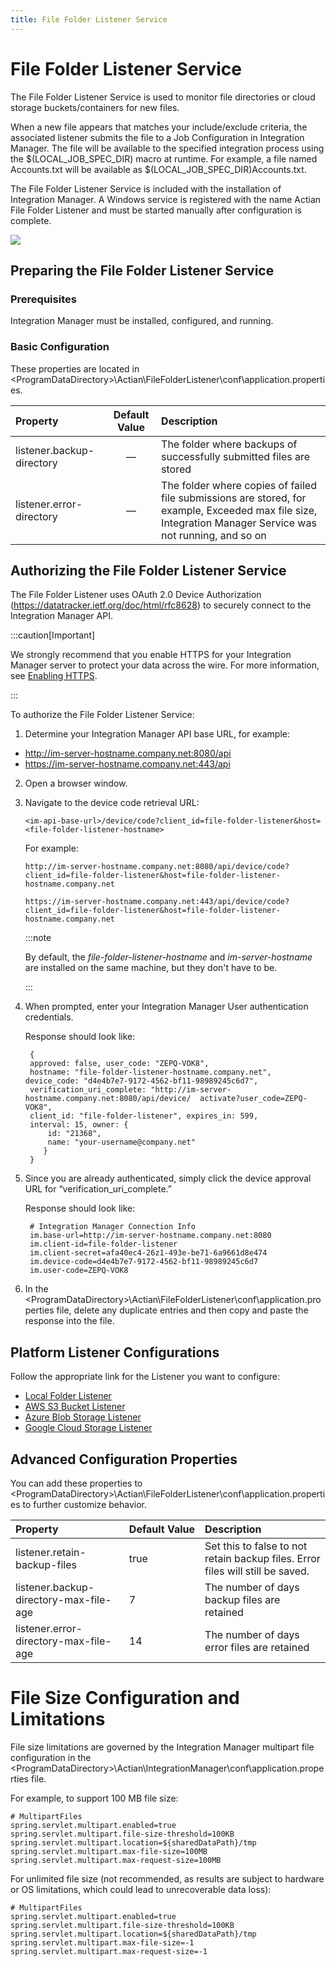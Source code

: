 ```yaml
---
title: File Folder Listener Service
---
```


# File Folder Listener Service

The File Folder Listener Service is used to monitor file directories or cloud storage buckets/containers for new files.

When a new file appears that matches your include/exclude criteria, the associated listener submits the file to a Job Configuration in Integration Manager. The file will be available to the specified integration process using the $(LOCAL_JOB_SPEC_DIR) macro at runtime. For example, a file named Accounts.txt will be available as $(LOCAL_JOB_SPEC_DIR)Accounts.txt.

The File Folder Listener Service is included with the installation of Integration Manager. A Windows service is registered with the name Actian File Folder Listener and must be started manually after configuration is complete.

![](/img/FileFolderListener.png)

## Preparing the File Folder Listener Service

### Prerequisites

Integration Manager must be installed, configured, and running.

### Basic Configuration

These properties are located in &lt;ProgramDataDirectory>\Actian\FileFolderListener\conf\application.properties.

| Property | Default Value | Description|
| :--- | :---: | :--- |
| listener.backup- directory | — | The folder where backups of successfully submitted files are stored |
| listener.error- directory | — | The folder where copies of failed file submissions are stored, for example, Exceeded max file size, Integration Manager Service was not running, and so on |

## Authorizing the File Folder Listener Service

The File Folder Listener uses OAuth 2.0 Device Authorization (https://datatracker.ietf.org/doc/html/rfc8628) to securely connect to the Integration Manager API.

:::caution[Important]

We strongly recommend that you enable HTTPS for your Integration Manager server to protect your data across the wire. For more information, see [Enabling HTTPS](../server-administration/security-enabling-https).

:::

To authorize the File Folder Listener Service:

1. Determine your Integration Manager API base URL, for example:
* http://im-server-hostname.company.net:8080/api
* https://im-server-hostname.company.net:443/api

2. Open a browser window.
3. Navigate to the device code retrieval URL:

    ```
    <im-api-base-url>/device/code?client_id=file-folder-listener&host=<file-folder-listener-hostname>
    ```
    For example:

    ```
    http://im-server-hostname.company.net:8080/api/device/code?client_id=file-folder-listener&host=file-folder-listener-hostname.company.net

    ```
    ```
    https://im-server-hostname.company.net:443/api/device/code?client_id=file-folder-listener&host=file-folder-listener-hostname.company.net
    ```

    :::note
   
      By default, the *file-folder-listener-hostname* and *im-server-hostname* are installed on the same machine, but they don't have to be.

    :::

4. When prompted, enter your Integration Manager User authentication credentials.
   
   Response should look like:
   ```
    {
    approved: false, user_code: "ZEPQ-VOK8",
    hostname: "file-folder-listener-hostname.company.net", device_code: "d4e4b7e7-9172-4562-bf11-98989245c6d7",
    verification_uri_complete: "http://im-server-hostname.company.net:8080/api/device/  activate?user_code=ZEPQ- VOK8",
    client_id: "file-folder-listener", expires_in: 599,
    interval: 15, owner: {
        id: "21368",
        name: "your-username@company.net"
       }
    }
   ```
5. Since you are already authenticated, simply click the device approval URL for “verification_uri_complete.”
   
   Response should look like:
   ```
    # Integration Manager Connection Info
    im.base-url=http://im-server-hostname.company.net:8080
    im.client-id=file-folder-listener
    im.client-secret=afa40ec4-26z1-493e-be71-6a9661d8e474
    im.device-code=d4e4b7e7-9172-4562-bf11-98989245c6d7
    im.user-code=ZEPQ-VOK8
   ```

6. In the &lt;ProgramDataDirectory>\Actian\FileFolderListener\conf\application.properties file, delete any duplicate entries and then copy and paste the response into the file.
   
## Platform Listener Configurations

Follow the appropriate link for the Listener you want to configure:

* [Local Folder Listener](./local-folder-listener)
* [AWS S3 Bucket Listener](./aws-s3-bucket-listener)
* [Azure Blob Storage Listener](./azure-blob-storage-listener)
* [Google Cloud Storage Listener](./google-cloud-storage-listener)

## Advanced Configuration Properties

You can add these properties to &lt;ProgramDataDirectory>\Actian\FileFolderListener\conf\application.properties to further customize behavior.

| Property | Default&nbsp;Value | Description|
| :--- | :--- | :--- |
| listener.retain-backup-files | true | Set this to false to not retain backup files. Error files will still be saved. |
| listener.backup-directory-max-file-age | 7 | The number of days backup files are retained |
| listener.error-directory-max-file-age | 14 | The number of days error files are retained |

# File Size Configuration and Limitations

File size limitations are governed by the Integration Manager multipart file configuration in the &lt;ProgramDataDirectory>\Actian\IntegrationManager\conf\application.properties file.

For example, to support 100 MB file size:


```
# MultipartFiles
spring.servlet.multipart.enabled=true
spring.servlet.multipart.file-size-threshold=100KB
spring.servlet.multipart.location=${sharedDataPath}/tmp
spring.servlet.multipart.max-file-size=100MB
spring.servlet.multipart.max-request-size=100MB
```
For unlimited file size (not recommended, as results are subject to hardware or OS limitations, which could lead to unrecoverable data loss):

```
# MultipartFiles
spring.servlet.multipart.enabled=true
spring.servlet.multipart.file-size-threshold=100KB
spring.servlet.multipart.location=${sharedDataPath}/tmp
spring.servlet.multipart.max-file-size=-1
spring.servlet.multipart.max-request-size=-1
```